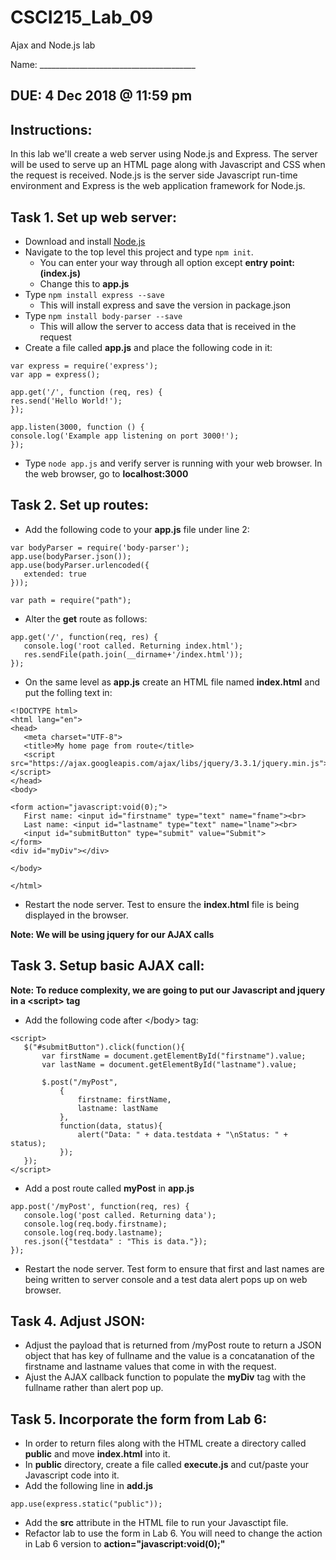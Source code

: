# CSCI215_Lab_09
Ajax and Node.js lab

Name: _______________________________________

## DUE: 4 Dec 2018 @ 11:59 pm

## Instructions:
In this lab we'll create a web server using Node.js and Express. The server will be used to serve up an HTML page along with Javascript and CSS when the request is received. Node.js is the server side Javascript run-time environment and Express is the web application framework for Node.js.  

## Task 1. Set up web server:
  * Download and install [Node.js](https://nodejs.org/en/download/)
  * Navigate to the top level this project and type `npm init`.
    * You can enter your way through all option except **entry point: (index.js)**
    * Change this to **app.js**
  * Type `npm install express --save`
    * This will install express and save the version in package.json
  * Type `npm install body-parser --save`
    * This will allow the server to access data that is received in the request
  * Create a file called **app.js** and place the following code in it:
  ````
var express = require('express');
var app = express();

app.get('/', function (req, res) {
  res.send('Hello World!');
});

app.listen(3000, function () {
  console.log('Example app listening on port 3000!');
});
````
  * Type `node app.js` and verify server is running with your web browser. In the web browser, go to **localhost:3000**
  
## Task 2. Set up routes:
 * Add the following code to your **app.js** file under line 2:
 ````
var bodyParser = require('body-parser');
app.use(bodyParser.json());
app.use(bodyParser.urlencoded({
    extended: true
}));

var path = require("path");
````
 * Alter the **get** route as follows:
 ````
 app.get('/', function(req, res) {
    console.log('root called. Returning index.html');
    res.sendFile(path.join(__dirname+'/index.html'));
});
````
 * On the same level as **app.js** create an HTML file named **index.html** and put the folling text in:
 ````
 <!DOCTYPE html>
<html lang="en">
<head>
    <meta charset="UTF-8">
    <title>My home page from route</title>
    <script src="https://ajax.googleapis.com/ajax/libs/jquery/3.3.1/jquery.min.js"></script>
</head>
<body>

<form action="javascript:void(0);">
    First name: <input id="firstname" type="text" name="fname"><br>
    Last name: <input id="lastname" type="text" name="lname"><br>
    <input id="submitButton" type="submit" value="Submit">
</form>
<div id="myDiv"></div>

</body>

</html>
````
 * Restart the node server. Test to ensure the **index.html** file is being displayed in the browser.
 
**Note: We will be using jquery for our AJAX calls**
## Task 3. Setup basic AJAX call:
**Note: To reduce complexity, we are going to put our Javascript and jquery in a \<script\> tag**
 * Add the following code after \</body\> tag:
 ````
<script>
    $("#submitButton").click(function(){
        var firstName = document.getElementById("firstname").value;
        var lastName = document.getElementById("lastname").value;

        $.post("/myPost",
            {
                firstname: firstName,
                lastname: lastName
            },
            function(data, status){
                alert("Data: " + data.testdata + "\nStatus: " + status);
            });
    });
</script>
````
 * Add a post route called **myPost** in **app.js**
 ````
 app.post('/myPost', function(req, res) {
    console.log('post called. Returning data');
    console.log(req.body.firstname);
    console.log(req.body.lastname);
    res.json({"testdata" : "This is data."});
});
````
 * Restart the node server. Test form to ensure that first and last names are being written to server console and a test data alert pops up on web browser.
 
## Task 4. Adjust JSON:
 * Adjust the payload that is returned from /myPost route to return a JSON object that has key of fullname and the value is a concatanation of the firstname and lastname values that come in with the request.
 * Ajust the AJAX callback function to populate the **myDiv** tag with the fullname rather than alert pop up.
 
 
## Task 5. Incorporate the form from Lab 6:
 * In order to return files along with the HTML create a directory called **public** and move **index.html** into it.
 * In **public** directory, create a file called **execute.js** and cut/paste your Javascript code into it.
 * Add the following line in **add.js**
 ````
 app.use(express.static("public"));
 ````
 * Add the **src** attribute in the HTML file to run your Javasctipt file.
 * Refactor lab to use the form in Lab 6. You will need to change the action in Lab 6 version to **action="javascript:void(0);"**  
